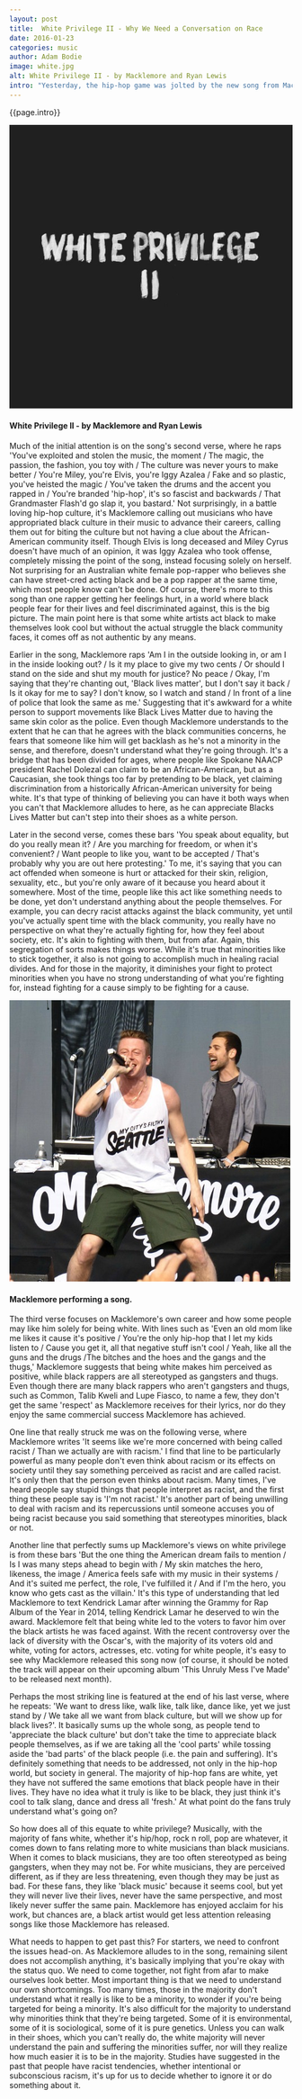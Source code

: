 ```yaml
---
layout: post
title:  White Privilege II - Why We Need a Conversation on Race
date: 2016-01-23
categories: music
author: Adam Bodie
image: white.jpg
alt: White Privilege II - by Macklemore and Ryan Lewis
intro: "Yesterday, the hip-hop game was jolted by the new song from Macklemore & Ryan Lewis, 'White Privilege II,' a vicious track almost nine minutes long that discusses racism in the hip-hop world, in general, the Black Lives Matter movement, and how 'White America' is at an advantage as opposed to minorities. Though this is not the first time Macklemore has discussed racism in his music; the original White Privilege was a song he released back in 2005, now that Macklemore is famous worldwide, the platform is expanded exponentially with his fame, social media and a generation of racism sensitivity. Therefore, more people have a say than they did in 2005, when Macklemore was just a starving underground rapper from Seattle that until his unprecedented rise to fame, represented a city whose only taste of mainstream success was Sir Mix-a-Lot and his butt loving song Baby Got Back. While Macklemore will never understand what it's like to actually be a black person (something he is completely aware with), this track is important nonetheless as we will never get past racism without talking about it."
---
```


<div class="article">
<p>{{page.intro}}</p>


<div class="blog-pic">
		<img src="/img/white.jpg" data-toggle="tooltip" title="White Privilege II - by Macklemore and Ryan Lewis" class="image block img-responsive">
	<h4>White Privilege II - by Macklemore and Ryan Lewis</h4>
</div>

<p>Much of the initial attention is on the song's second verse, where he raps 'You've exploited and stolen the music, the moment / The magic, the passion, the fashion, you toy with / The culture was never yours to make better / You're Miley, you're Elvis, you're Iggy Azalea / Fake and so plastic, you've heisted the magic / You've taken the drums and the accent you rapped in / You're branded 'hip-hop', it's so fascist and backwards / That Grandmaster Flash'd go slap it, you bastard.'  Not surprisingly, in a battle loving hip-hop culture, it's Macklemore calling out musicians who have appropriated black culture in their music to advance their careers, calling them out for biting the culture but not having a clue about the African-American community itself.  Though Elvis is long deceased and Miley Cyrus doesn't have much of an opinion, it was Iggy Azalea who took offense, completely missing the point of the song, instead focusing solely on herself.  Not surprising for an Australian white female pop-rapper who believes she can have street-cred acting black and be a pop rapper at the same time, which most people know can't be done.    Of course, there's more to this song than one rapper getting her feelings hurt, in a world where black people fear for their lives and feel discriminated against, this is the big picture.  The main point here is that some white artists act black to make themselves look cool but without the actual struggle the black community faces, it comes off as not authentic by any means.</p>

<p>Earlier in the song, Macklemore raps 'Am I in the outside looking in, or am I in the inside looking out? / Is it my place to give my two cents / Or should I stand on the side and shut my mouth for justice? No peace / Okay, I'm saying that they're chanting out, 'Black lives matter', but I don't say it back / Is it okay for me to say? I don't know, so I watch and stand / In front of a line of police that look the same as me.'  Suggesting that it's awkward for a white person to support movements like Black Lives Matter due to having the same skin color as the police.  Even though Macklemore understands to the extent that he can that he agrees with the black communities concerns, he fears that someone like him will get backlash as he's not a minority in the sense, and therefore, doesn't understand what they're going through.  It's a bridge that has been divided for ages, where people like Spokane NAACP president Rachel Dolezal can claim to be an African-American, but as a Caucasian, she took things too far by pretending to be black, yet claiming discrimination from a historically African-American university for being white.  It's that type of thinking of believing you can have it both ways when you can't that Macklemore alludes to here, as he can appreciate Blacks Lives Matter but can't step into their shoes as a white person.</p>

<p>Later in the second verse, comes these bars 'You speak about equality, but do you really mean it? / Are you marching for freedom, or when it's convenient? / Want people to like you, want to be accepted / That's probably why you are out here protesting.'  To me, it's saying that you can act offended when someone is hurt or attacked for their skin, religion, sexuality, etc., but you're only aware of it because you heard about it somewhere.  Most of the time, people like this act like something needs to be done, yet don't understand anything about the people themselves.  For example, you can decry racist attacks against the black community, yet until you've actually spent time with the black community, you really have no perspective on what they're actually fighting for, how they feel about society, etc.  It's akin to fighting with them, but from afar.  Again, this segregation of sorts makes things worse.  While it's true that minorities like to stick together, it also is not going to accomplish much in healing racial divides.  And for those in the majority, it diminishes your fight to protect minorities when you have no strong understanding of what you're fighting for, instead fighting for a cause simply to be fighting for a cause.</p>

<div class="blog-pic" style="float: left">
		<img src="/img/macklemore.jpg" data-toggle="tooltip" title="Macklemore performing a song." class="image block img-responsive">
	<h4>Macklemore performing a song.</h4>
</div>

<p>The third verse focuses on Macklemore's own career and how some people may like him solely for being white.  With lines such as 'Even an old mom like me likes it cause it's positive / You're the only hip-hop that I let my kids listen to / Cause you get it, all that negative stuff isn't cool / Yeah, like all the guns and the drugs /The bitches and the hoes and the gangs and the thugs,' Macklemore suggests that being white makes him perceived as positive, while black rappers are all stereotyped as gangsters and thugs.  Even though there are many black rappers who aren't gangsters and thugs, such as Common, Talib Kweli and Lupe Fiasco, to name a few, they don't get the same 'respect' as Macklemore receives for their lyrics, nor do they enjoy the same commercial success Macklemore has achieved.</p>

<p>One line that really struck me was on the following verse, where Macklemore writes 'It seems like we're more concerned with being called racist / Than we actually are with racism.' I find that line to be particularly powerful as many people don't even think about racism or its effects on society until they say something perceived as racist and are called racist.  It's only then that the person even thinks about racism.  Many times, I've heard people say stupid things that people interpret as racist, and the first thing these people say is 'I'm not racist.'  It's another part of being unwilling to deal with racism and its repercussions until someone accuses you of being racist because you said something that stereotypes minorities, black or not.</p>

<p>Another line that perfectly sums up Macklemore's views on white privilege is from these bars 'But the one thing the American dream fails to mention / Is I was many steps ahead to begin with / My skin matches the hero, likeness, the image / America feels safe with my music in their systems / And it's suited me perfect, the role, I've fulfilled it / And if I'm the hero, you know who gets cast as the villain.' It's this type of understanding that led Macklemore to text Kendrick Lamar after winning the Grammy for Rap Album of the Year in 2014, telling Kendrick Lamar he deserved to win the award.  Macklemore felt that being white led to the voters to favor him over the black artists he was faced against.  With the recent controversy over the lack of diversity with the Oscar's, with the majority of its voters old and white, voting for actors, actresses, etc. voting for white people, it's easy to see why Macklemore released this song now (of course, it should be noted the track will appear on their upcoming album 'This Unruly Mess I've Made' to be released next month).</p>

<p>Perhaps the most striking line is featured at the end of his last verse, where he repeats: 'We want to dress like, walk like, talk like, dance like, yet we just stand by / We take all we want from black culture, but will we show up for black lives?'. It basically sums up the whole song, as people tend to 'appreciate the black culture' but don't take the time to appreciate black people themselves, as if we are taking all the 'cool parts' while tossing aside the 'bad parts' of the black people (i.e. the pain and suffering).  It's definitely something that needs to be addressed, not only in the hip-hop world, but society in general.  The majority of hip-hop fans are white, yet they have not suffered the same emotions that black people have in their lives.  They have no idea what it truly is like to be black, they just think it's cool to talk slang, dance and dress all 'fresh.'  At what point do the fans truly understand what's going on?</p>

<p>So how does all of this equate to white privilege?  Musically, with the majority of fans white, whether it's hip/hop, rock n roll, pop are whatever, it comes down to fans relating more to white musicians than black musicians.  When it comes to black musicians, they are too often stereotyped as being gangsters, when they may not be.  For white musicians, they are perceived different, as if they are less threatening, even though they may be just as bad.  For these fans, they like 'black music' because it seems cool, but yet they will never live their lives, never have the same perspective, and most likely never suffer the same pain.  Macklemore has enjoyed acclaim for his work, but chances are, a black artist would get less attention releasing songs like those Macklemore has released.</p>

<p>What needs to happen to get past this?  For starters, we need to confront the issues head-on.  As Macklemore alludes to in the song, remaining silent does not accomplish anything, it's basically implying that you're okay with the status quo.  We need to come together, not fight from afar to make ourselves look better.  Most important thing is that we need to understand our own shortcomings.  Too many times, those in the majority don't understand what it really is like to be a minority, to wonder if you're being targeted for being a minority.  It's also difficult for the majority to understand why minorities think that they're being targeted.  Some of it is environmental, some of it is sociological, some of it is pure genetics.  Unless you can walk in their shoes, which you can't really do, the white majority will never understand the pain and suffering the minorities suffer, nor will they realize how much easier it is to be in the majority.  Studies have suggested in the past that people have racist tendencies, whether intentional or subconscious racism, it's up for us to decide whether to ignore it or do something about it.</p>

</div>

